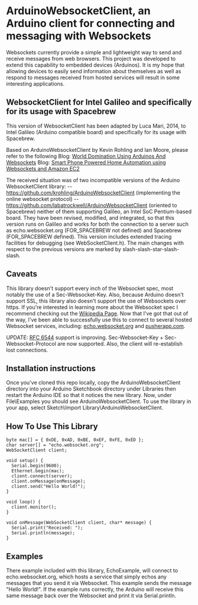 # ArduinoWebsocketClient, an Arduino client for connecting and messaging with Websockets

Websockets currently provide a simple and lightweight way to send and receive messages from web browsers.  This project was developed to extend this capability to embedded devices (Arduinos).  It is my hope that allowing devices to easily send information about themselves as well as respond to messages received from hosted services will result in some interesting applications.

## WebsocketClient for Intel Galileo and specifically for its usage with Spacebrew
This version of WebsocketClient has been adapted by Luca Mari, 2014, to Intel Galileo (Arduino compatible board) and specifically for its usage with Spacebrew.

Based on ArduinoWebsocketClient by Kevin Rohling and Ian Moore, please refer to the following
Blog: [World Domination Using Arduinos And Websockets](http://kevinrohling.wordpress.com/2011/09/14/world-domination-using-arduinos-and-websockets)
Blog: [Smart Phone Powered Home Automation using Websockets and Amazon EC2](http://www.incamoon.com)

The received situation was of two incompatible versions of the Arduino WebsocketClient library:
-- https://github.com/krohling/ArduinoWebsocketClient (implementing the online websocket protocol)
-- https://github.com/labatrockwell/ArduinoWebsocketClient (oriented to Spacebrew) neither of them supporting Galileo, an Intel SoC Pentium-based board.
They have been revised, modified, and integrated, so that this version runs on Galileo and
works for both the connection to a server such as echo.websocket.org (FOR_SPACEBREW not defined) and Spacebrew (FOR_SPACEBREW defined).
This version includes extended tracing facilities for debugging (see WebSocketClient.h).
The main changes with respect to the previous versions are marked by slash-slash-star-slash-slash.

## Caveats

This library doesn't support every inch of the Websocket spec, most notably the use of a Sec-Websocket-Key.  Also, because Arduino doesn't support SSL, this library also doesn't support the use of Websockets over https.  If you're interested in learning more about the Websocket spec I recommend checking out the [Wikipedia Page](http://en.wikipedia.org/wiki/WebSocket).  Now that I've got that out of the way, I've been able to successfully use this to connect to several hosted Websocket services, including: [echo.websocket.org](http://websocket.org/echo.html) and [pusherapp.com](http://pusherapp.com).

UPDATE: [RFC 6544](http://tools.ietf.org/html/rfc6455) support is improving.  Sec-Websocket-Key + Sec-Websocket-Protocol are now supported.  Also, the client will re-establish lost connections.

## Installation instructions

Once you've cloned this repo locally, copy the ArduinoWebsocketClient directory into your Arduino Sketchbook directory under Libraries then restart the Arduino IDE so that it notices the new library.  Now, under File\Examples you should see ArduinoWebsocketClient.  To use the library in your app, select Sketch\Import Library\ArduinoWebsocketClient.

## How To Use This Library

```
byte mac[] = { 0xDE, 0xAD, 0xBE, 0xEF, 0xFE, 0xED };
char server[] = "echo.websocket.org";
WebSocketClient client;

void setup() {
  Serial.begin(9600);
  Ethernet.begin(mac);
  client.connect(server);
  client.onMessage(onMessage);
  client.send("Hello World!");
}

void loop() {
  client.monitor();
}

void onMessage(WebSocketClient client, char* message) {
  Serial.print("Received: ");
  Serial.println(message);
}
```

## Examples

There example included with this library, EchoExample, will connect to echo.websocket.org, which hosts a service that simply echos any messages that you send it via Websocket.  This example sends the message "Hello World!".  If the example runs correctly, the Arduino will receive this same message back over the Websocket and print it via Serial.println.